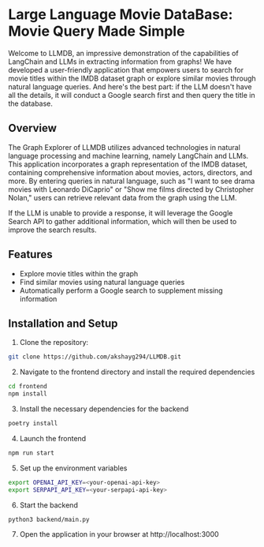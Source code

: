 # Large Language Movie DataBase: Movie Query Made Simple

Welcome to LLMDB, an impressive demonstration of the capabilities of LangChain and LLMs in extracting information from graphs! We have developed a user-friendly application that empowers users to search for movie titles within the IMDB dataset graph or explore similar movies through natural language queries. And here's the best part: if the LLM doesn't have all the details, it will conduct a Google search first and then query the title in the database.

## Overview

The Graph Explorer of LLMDB utilizes advanced technologies in natural language processing and machine learning, namely LangChain and LLMs. This application incorporates a graph representation of the IMDB dataset, containing comprehensive information about movies, actors, directors, and more. By entering queries in natural language, such as "I want to see drama movies with Leonardo DiCaprio" or "Show me films directed by Christopher Nolan," users can retrieve relevant data from the graph using the LLM.

If the LLM is unable to provide a response, it will leverage the Google Search API to gather additional information, which will then be used to improve the search results.

## Features

- Explore movie titles within the graph
- Find similar movies using natural language queries
- Automatically perform a Google search to supplement missing information

## Installation and Setup

1. Clone the repository:

```bash
git clone https://github.com/akshayg294/LLMDB.git

```

2. Navigate to the frontend directory and install the required dependencies

```bash
cd frontend
npm install
```

3. Install the necessary dependencies for the backend

```bash
poetry install
```

4. Launch the frontend

```bash
npm run start
```

5. Set up the environment variables

```bash
export OPENAI_API_KEY=<your-openai-api-key>
export SERPAPI_API_KEY=<your-serpapi-api-key>
```

6. Start the backend

```bash
python3 backend/main.py
```

7. Open the application in your browser at http://localhost:3000
